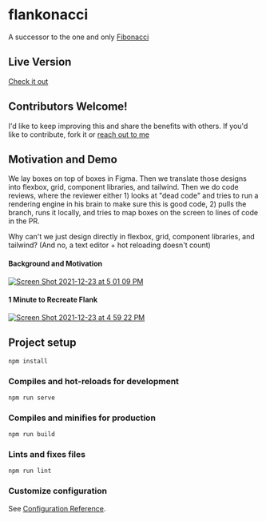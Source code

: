 # flankonacci
A successor to the one and only [Fibonacci](http://maxsteenbergen.com/fibonacci/)

## Live Version
[Check it out](https://nacci.flank.cloud)

## Contributors Welcome!
I'd like to keep improving this and share the benefits with others. If you'd like to contribute, fork it or [reach out to me](https://github.com/anguspmitchell)

## Motivation and Demo
We lay boxes on top of boxes in Figma. Then we translate those designs into flexbox, grid, component libraries, and tailwind. Then we do code reviews, where the reviewer either 1) looks at "dead code" and tries to run a rendering engine in his brain to make sure this is good code, 2) pulls the branch, runs it locally, and tries to map boxes on the screen to lines of code in the PR.

Why can't we just design directly in flexbox, grid, component libraries, and tailwind? (And no, a text editor + hot reloading doesn't count)

#### Background and Motivation

[![Screen Shot 2021-12-23 at 5 01 09 PM](https://user-images.githubusercontent.com/4749149/147298228-2cc4488f-d697-4ca9-85de-7b1259deadac.png)](https://www.loom.com/share/5861f159a93845d7baedf0eadb605ebc)

#### 1 Minute to Recreate Flank
[![Screen Shot 2021-12-23 at 4 59 22 PM](https://user-images.githubusercontent.com/4749149/147298221-875a05ce-9de4-4f4d-abc9-9b7c274713d5.png)](https://www.loom.com/share/e3ba2b1973014dba97c04fa25ee3d14d?sharedAppSource=personal_library)

## Project setup
```
npm install
```

### Compiles and hot-reloads for development
```
npm run serve
```

### Compiles and minifies for production
```
npm run build
```

### Lints and fixes files
```
npm run lint
```

### Customize configuration
See [Configuration Reference](https://cli.vuejs.org/config/).
